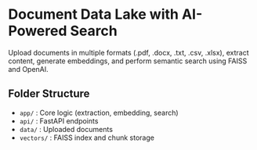 # Document Data Lake with AI-Powered Search

Upload documents in multiple formats (.pdf, .docx, .txt, .csv, .xlsx), extract content, generate embeddings, and perform semantic search using FAISS and OpenAI.

## Folder Structure
- `app/` : Core logic (extraction, embedding, search)
- `api/` : FastAPI endpoints
- `data/` : Uploaded documents
- `vectors/` : FAISS index and chunk storage

